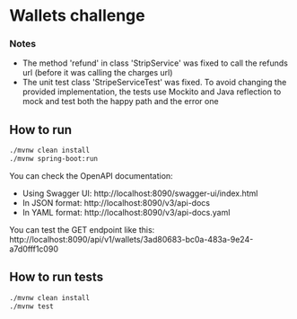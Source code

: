 # Wallets challenge

### Notes

- The method 'refund' in class 'StripService' was fixed to call the refunds url (before it was
  calling the charges url)
- The unit test class 'StripeServiceTest' was fixed. To avoid changing the provided implementation,
  the tests use Mockito and Java reflection to mock and test both the happy path and the error one

## How to run

````bash
./mvnw clean install
./mvnw spring-boot:run
````
You can check the OpenAPI documentation:
- Using Swagger UI: http://localhost:8090/swagger-ui/index.html
- In JSON format: http://localhost:8090/v3/api-docs
- In YAML format: http://localhost:8090/v3/api-docs.yaml

You can test the GET endpoint like this:
http://localhost:8090/api/v1/wallets/3ad80683-bc0a-483a-9e24-a7d0fff1c090

## How to run tests

````bash
./mvnw clean install
./mvnw test
````
